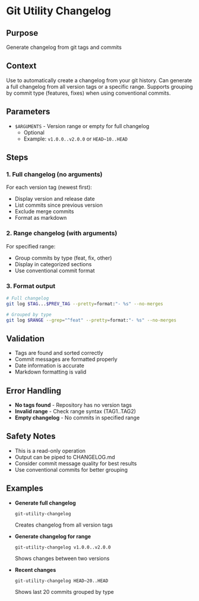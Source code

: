 # Git Utility Changelog

## Purpose
Generate changelog from git tags and commits

## Context
Use to automatically create a changelog from your git history. Can generate a full changelog from all version tags or a specific range. Supports grouping by commit type (features, fixes) when using conventional commits.

## Parameters
- `$ARGUMENTS` - Version range or empty for full changelog
  - Optional
  - Example: `v1.0.0..v2.0.0` or `HEAD~10..HEAD`

## Steps

### 1. Full changelog (no arguments)
For each version tag (newest first):
- Display version and release date
- List commits since previous version
- Exclude merge commits
- Format as markdown

### 2. Range changelog (with arguments)
For specified range:
- Group commits by type (feat, fix, other)
- Display in categorized sections
- Use conventional commit format

### 3. Format output
```bash
# Full changelog
git log $TAG...$PREV_TAG --pretty=format:"- %s" --no-merges

# Grouped by type
git log $RANGE --grep="^feat" --pretty=format:"- %s" --no-merges
```

## Validation
- Tags are found and sorted correctly
- Commit messages are formatted properly
- Date information is accurate
- Markdown formatting is valid

## Error Handling
- **No tags found** - Repository has no version tags
- **Invalid range** - Check range syntax (TAG1..TAG2)
- **Empty changelog** - No commits in specified range

## Safety Notes
- This is a read-only operation
- Output can be piped to CHANGELOG.md
- Consider commit message quality for best results
- Use conventional commits for better grouping

## Examples
- **Generate full changelog**
  ```
  git-utility-changelog
  ```
  Creates changelog from all version tags

- **Generate changelog for range**
  ```
  git-utility-changelog v1.0.0..v2.0.0
  ```
  Shows changes between two versions

- **Recent changes**
  ```
  git-utility-changelog HEAD~20..HEAD
  ```
  Shows last 20 commits grouped by type